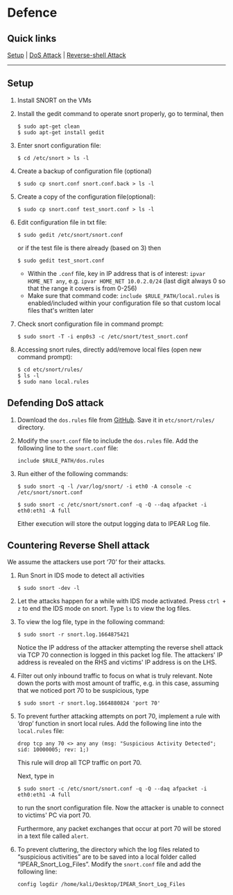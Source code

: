 # Defence

## Quick links
[Setup](#setup) | [DoS Attack](#defending-dos-attack) | [Reverse-shell Attack](#countering-reverse-shell-attack)

---

## Setup
1. Install SNORT on the VMs

2. Install the gedit command to operate snort properly, go to terminal, then
    ```shell
    $ sudo apt-get clean 
    $ sudo apt-get install gedit
    ```

3. Enter snort configuration file: 
    ```shell
    $ cd /etc/snort > ls -l
    ```

4. Create a backup of configuration file (optional)
    ```shell
    $ sudo cp snort.conf snort.conf.back > ls -l
    ```

5. Create a copy of the configuration file(optional): 
    ```shell
    $ sudo cp snort.conf test_snort.conf > ls -l
    ```

6. Edit configuration file in txt file: 
    ```shell
    $ sudo gedit /etc/snort/snort.conf
    ``` 
    or if the test file is there already (based on 3) then 
    ```shell
    $ sudo gedit test_snort.conf
    ```
    - Within the `.conf` file, key in IP address that is of interest: `ipvar HOME_NET any`, e.g. `ipvar HOME_NET 10.0.2.0/24` (last digit always 0 so that the range it covers is from 0-256)
    - Make sure that command code: `include $RULE_PATH/local.rules` is enabled/included within your configuration file so that custom local files that's written later

7. Check snort configuration file in command prompt: 
    ```shell
    $ sudo snort -T -i enp0s3 -c /etc/snort/test_snort.conf
    ``` 
    
8. Accessing snort rules, directly add/remove local files (open new command prompt): 
    ```shell
    $ cd etc/snort/rules/
    $ ls -l 
    $ sudo nano local.rules
    ```


## Defending DoS attack

1. Download the `dos.rules` file from [GitHub](https://github.com/maj0rmil4d/snort-ddos-mitigation/blob/main/dos.rules). Save it in `etc/snort/rules/` directory.

2. Modify the `snort.conf` file to include the `dos.rules` file. Add the following line to the `snort.conf` file:
    ```
    include $RULE_PATH/dos.rules
    ```

3. Run either of the following commands:
    ```shell
    $ sudo snort -q -l /var/log/snort/ -i eth0 -A console -c /etc/snort/snort.conf
    ```
    ```shell
    $ sudo snort -c /etc/snort/snort.conf -q -Q --daq afpacket -i eth0:eth1 -A full
    ``` 
    Either execution will store the output logging data to IPEAR Log file.


## Countering Reverse Shell attack

We assume the attackers use port ‘70’ for their attacks.

1. Run Snort in IDS mode to detect all activities
    ```shell
    $ sudo snort -dev -l
    ```

2. Let the attacks happen for a while with IDS mode activated. Press `ctrl + z` to end the IDS mode on snort. Type `ls` to view the log files.

3. To view the log file, type in the following command: 
    ```shell
    $ sudo snort -r snort.log.1664875421
    ```
    Notice the IP address of the attacker attempting the reverse shell attack via TCP 70 connection is logged in this packet log file. The attackers' IP address is revealed on the RHS and victims' IP address is on the LHS.

4. Filter out only inbound traffic to focus on what is truly relevant. Note down the ports with most amount of traffic, e.g. in this case, assuming that we noticed port 70 to be suspicious, type 
    ```shell 
    $ sudo snort -r snort.log.1664880824 'port 70'
    ```

5. To prevent further attacking attempts on port 70, implement a rule with ‘drop’ function in snort local rules. Add the following line into the `local.rules` file:
    ```
    drop tcp any 70 <> any any (msg: "Suspicious Activity Detected"; sid: 10000005; rev: 1;)
    ```
    This rule will drop all TCP traffic on port 70.

    Next, type in
    ```shell
    $ sudo snort -c /etc/snort/snort.conf -q -Q --daq afpacket -i eth0:eth1 -A full
    ```
    to run the snort configuration file. Now the attacker is unable to connect to victims' PC via port 70.

    Furthermore, any packet exchanges that occur at port 70 will be stored in a text file called `alert`.

6. To prevent cluttering, the directory which the log files related to  “suspicious activities” are to be saved into a local folder called “IPEAR_Snort_Log_Files”. Modify the `snort.conf` file and add the following line:
    ```
    config logdir /home/kali/Desktop/IPEAR_Snort_Log_Files
    ```
